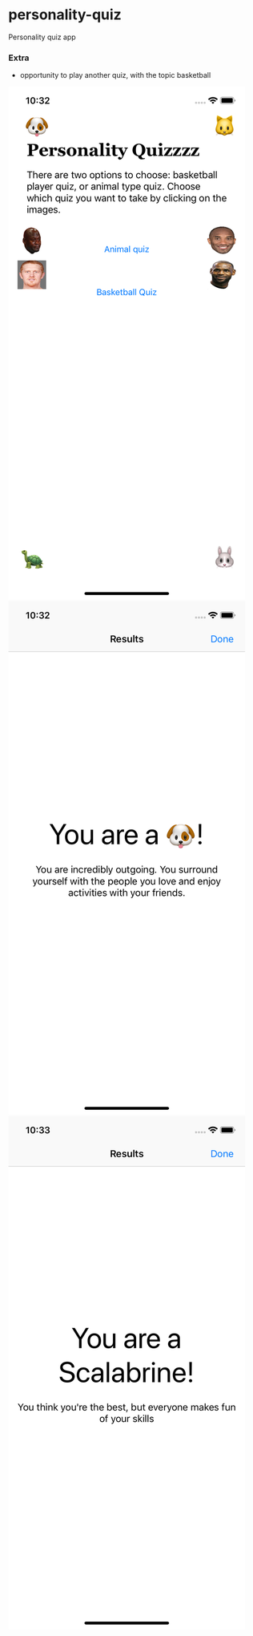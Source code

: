 # personality-quiz
Personality quiz app

### Extra
- opportunity to play another quiz, with the topic basketball

![startscherm van app](start.png)
![animal result](animal.png)
![basketball result](basketball.png)
